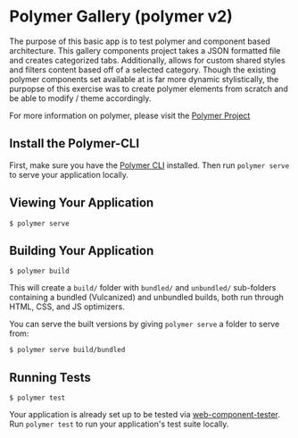 # Polymer Gallery (polymer v2)
The purpose of this basic app is to test polymer and component based architecture. This gallery components project takes a JSON formatted file and creates categorized tabs. Additionally, allows for custom shared styles and filters content based off of a selected category. Though the existing polymer components set available at is far more dynamic stylistically, the purpopse of this exercise was to create polymer elements from scratch and be able to modify / theme accordingly.

For more information on polymer, please visit the [Polymer Project](https://www.polymer-project.org/) 

## Install the Polymer-CLI

First, make sure you have the [Polymer CLI](https://www.npmjs.com/package/polymer-cli) installed. Then run `polymer serve` to serve your application locally.

## Viewing Your Application

```
$ polymer serve
```

## Building Your Application

```
$ polymer build
```

This will create a `build/` folder with `bundled/` and `unbundled/` sub-folders
containing a bundled (Vulcanized) and unbundled builds, both run through HTML,
CSS, and JS optimizers.

You can serve the built versions by giving `polymer serve` a folder to serve
from:

```
$ polymer serve build/bundled
```

## Running Tests

```
$ polymer test
```

Your application is already set up to be tested via [web-component-tester](https://github.com/Polymer/web-component-tester). Run `polymer test` to run your application's test suite locally.
